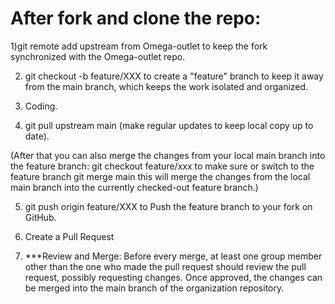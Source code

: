 # After fork and clone the repo:
1)git remote add upstream <URL> from Omega-outlet
to keep the fork synchronized with the Omega-outlet repo.

2) git checkout -b feature/XXX
to create a "feature" branch to keep it away from the main branch, which keeps the work isolated and organized.

3) Coding.

4) git pull upstream main (make regular updates to keep local copy up to date).

(After that you can also merge the changes from your local main branch into the feature branch:
  git checkout feature/xxx to make sure or switch to the feature branch
  git merge main  this will merge the changes from the local main branch into the currently checked-out feature branch.)

5) git push origin feature/XXX   to Push the feature branch to your fork on GitHub.
  
6) Create a Pull Request
  
7) ***Review and Merge: Before every merge, at least one group member other than the one who made the pull request should review the pull request, possibly requesting changes. Once approved, the changes can be merged into the main branch of the organization repository.
